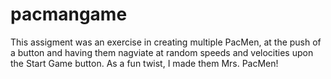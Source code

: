 # pacmangame

This assigment was an exercise in creating multiple PacMen, at the push of a button and having them nagviate at random speeds and velocities upon the Start Game button. As a fun twist, I made them Mrs. PacMen!

